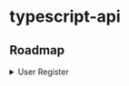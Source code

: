 # typescript-api

## Roadmap
<details><summary>User Register</summary>

```mermaid
graph LR
A(UserCallsRegister) --> B{IsAlreadyRegistered?}
B -- No --> C[/SaveData/]
B -- Yes --> D[/Throw Error/]
C --> E(ReturnInfo)
D --> E
```

</details>
